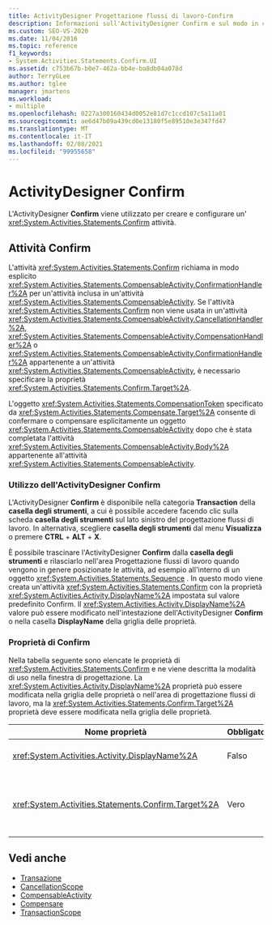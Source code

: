 ```yaml
---
title: ActivityDesigner Progettazione flussi di lavoro-Confirm
description: Informazioni sull'ActivityDesigner Confirm e sul modo in cui è possibile utilizzare questa finestra di progettazione per creare e configurare un'attività Confirm.
ms.custom: SEO-VS-2020
ms.date: 11/04/2016
ms.topic: reference
f1_keywords:
- System.Activities.Statements.Confirm.UI
ms.assetid: c753b67b-b0e7-462a-bb4e-ba8db04a078d
author: TerryGLee
ms.author: tglee
manager: jmartens
ms.workload:
- multiple
ms.openlocfilehash: 0227a300160434d0052e81d7c1ccd107c5a11a01
ms.sourcegitcommit: ae6d47b09a439cd0e13180f5e89510e3e347fd47
ms.translationtype: MT
ms.contentlocale: it-IT
ms.lasthandoff: 02/08/2021
ms.locfileid: "99955658"
---
```

# <a name="confirm-activity-designer"></a>ActivityDesigner Confirm

L'ActivityDesigner **Confirm** viene utilizzato per creare e configurare un' <xref:System.Activities.Statements.Confirm> attività.

## <a name="the-confirm-activity"></a>Attività Confirm
 L'attività <xref:System.Activities.Statements.Confirm> richiama in modo esplicito <xref:System.Activities.Statements.CompensableActivity.ConfirmationHandler%2A> per un'attività inclusa in un'attività <xref:System.Activities.Statements.CompensableActivity>. Se l'attività <xref:System.Activities.Statements.Confirm> non viene usata in un'attività <xref:System.Activities.Statements.CompensableActivity.CancellationHandler%2A>, <xref:System.Activities.Statements.CompensableActivity.CompensationHandler%2A> o <xref:System.Activities.Statements.CompensableActivity.ConfirmationHandler%2A> appartenente a un'attività <xref:System.Activities.Statements.CompensableActivity>, è necessario specificare la proprietà <xref:System.Activities.Statements.Confirm.Target%2A>.

 L'oggetto <xref:System.Activities.Statements.CompensationToken> specificato da <xref:System.Activities.Statements.Compensate.Target%2A> consente di confermare o compensare esplicitamente un oggetto <xref:System.Activities.Statements.CompensableActivity> dopo che è stata completata l'attività <xref:System.Activities.Statements.CompensableActivity.Body%2A> appartenente all'attività <xref:System.Activities.Statements.CompensableActivity>.

### <a name="using-the-confirm-activity-designer"></a>Utilizzo dell'ActivityDesigner Confirm
 L'ActivityDesigner **Confirm** è disponibile nella categoria **Transaction** della **casella degli strumenti**, a cui è possibile accedere facendo clic sulla scheda **casella degli strumenti** sul lato sinistro del progettazione flussi di lavoro. In alternativa, scegliere **casella degli strumenti** dal menu **Visualizza** o premere **CTRL** + **ALT** + **X**.

 È possibile trascinare l'ActivityDesigner **Confirm** dalla **casella degli strumenti** e rilasciarlo nell'area Progettazione flussi di lavoro quando vengono in genere posizionate le attività, ad esempio all'interno di un oggetto <xref:System.Activities.Statements.Sequence> . In questo modo viene creata un'attività <xref:System.Activities.Statements.Confirm> con la proprietà <xref:System.Activities.Activity.DisplayName%2A> impostata sul valore predefinito Confirm. Il <xref:System.Activities.Activity.DisplayName%2A> valore può essere modificato nell'intestazione dell'ActivityDesigner **Confirm** o nella casella **DisplayName** della griglia delle proprietà.

### <a name="the-confirm-properties"></a>Proprietà di Confirm
 Nella tabella seguente sono elencate le proprietà di <xref:System.Activities.Statements.Confirm> e ne viene descritta la modalità di uso nella finestra di progettazione. La <xref:System.Activities.Activity.DisplayName%2A> proprietà può essere modificata nella griglia delle proprietà o nell'area di progettazione flussi di lavoro, ma la <xref:System.Activities.Statements.Confirm.Target%2A> proprietà deve essere modificata nella griglia delle proprietà.

|Nome proprietà|Obbligatoria|Utilizzo|
|-|--------------|-|
|<xref:System.Activities.Activity.DisplayName%2A>|Falso|Specifica il nome descrittivo facoltativo dell'attività <xref:System.Activities.Statements.CancellationScope>. L'impostazione predefinita è Confirm.|
|<xref:System.Activities.Statements.Confirm.Target%2A>|Vero|Consente di specificare l'oggetto <xref:System.Activities.InArgument%601> che contiene l'oggetto <xref:System.Activities.Statements.CompensationToken> per questa attività <xref:System.Activities.Statements.Confirm>.|

## <a name="see-also"></a>Vedi anche

- [Transazione](../workflow-designer/transaction-activity-designers.md)
- [CancellationScope](../workflow-designer/cancellationscope-activity-designer.md)
- [CompensableActivity](../workflow-designer/compensableactivity-activity-designer.md)
- [Compensare](../workflow-designer/compensate-activity-designer.md)
- [TransactionScope](../workflow-designer/transactionscope-activity-designer.md)